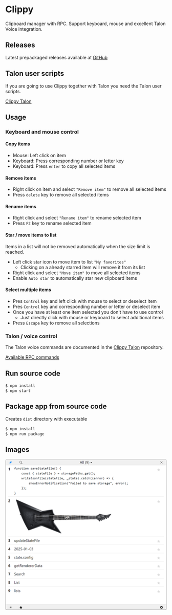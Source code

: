 # Clippy

Clipboard manager with RPC. Support keyboard, mouse and excellent Talon Voice integration.

## Releases

Latest prepackaged releases available at [GitHub](https://github.com/AndreasArvidsson/clippy/releases)

## Talon user scripts

If you are going to use Clippy together with Talon you need the Talon user scripts.

[Clippy Talon](https://github.com/AndreasArvidsson/clippy-talon)

## Usage

### Keyboard and mouse control

#### Copy items

-   Mouse: Left click on item
-   Keyboard: Press corresponding number or letter key
-   Keyboard: Press `enter` to copy all selected items

#### Remove items

-   Right click on item and select `"Remove item"` to remove all selected items
-   Press `delete` key to remove all selected items

#### Rename items

-   Right click and select `"Rename item"` to rename selected item
-   Press `F2` key to rename selected item

#### Star / move items to list

Items in a list will not be removed automatically when the size limit is reached.

-   Left click star icon to move item to list `"My favorites"`
    -   Clicking on a already starred item will remove it from its list
-   Right click and select `"Move item"` to move all selected items
-   Enable `Auto star` to automatically star new clipboard items

#### Select multiple items

-   Pres `Control` key and left click with mouse to select or deselect item
-   Pres `Control` key and corresponding number or letter or deselect item
-   Once you have at least one item selected you don't have to use control
    -   Just directly click with mouse or keyboard to select additional items
-   Press `Escape` key to remove all selections

### Talon / voice control

The Talon voice commands are documented in the [Clippy Talon](https://github.com/AndreasArvidsson/clippy-talon) repository.

[Available RPC commands](./src/types/Command.ts)

## Run source code

```
$ npm install
$ npm start
```

## Package app from source code

Creates `dist` directory with executable

```
$ npm install
$ npm run package
```

## Images

![Clippy](./images/clippy.png)

